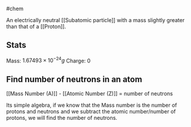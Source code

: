#chem 

An electrically neutral [[Subatomic particle]] with a mass slightly greater than that of a [[Proton]].

## Stats
Mass: $1.67493\times10^{-24}g$
Charge: 0

## Find number of neutrons in an atom

[[Mass Number (A)]] - [[Atomic Number (Z)]] = number of neutrons

Its simple algebra, if we know that the Mass number is the number of protons and neutrons and we subtract the atomic number/number of protons, we will find the number of neutrons. 